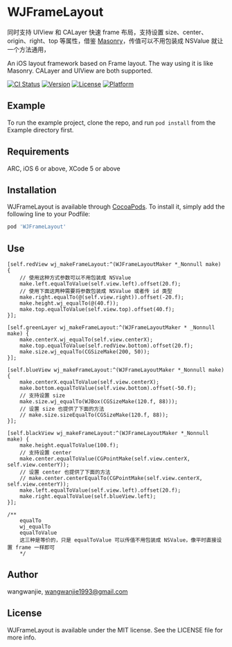# WJFrameLayout

同时支持 UIView 和 CALayer 快速 frame 布局，支持设置 size、center、origin、right、top 等属性，借鉴 [Masonry](https://github.com/SnapKit/Masonry)，传值可以不用包装成 NSValue 就让一个方法通用，

An iOS layout framework based on Frame layout. The way using it is like Masonry. CALayer and UIView are both supported.

[![CI Status](https://img.shields.io/travis/wangwanjie/WJFrameLayout.svg?style=flat)](https://travis-ci.org/wangwanjie/WJFrameLayout)
[![Version](https://img.shields.io/cocoapods/v/WJFrameLayout.svg?style=flat)](https://cocoapods.org/pods/WJFrameLayout)
[![License](https://img.shields.io/cocoapods/l/WJFrameLayout.svg?style=flat)](https://cocoapods.org/pods/WJFrameLayout)
[![Platform](https://img.shields.io/cocoapods/p/WJFrameLayout.svg?style=flat)](https://cocoapods.org/pods/WJFrameLayout)

## Example

To run the example project, clone the repo, and run `pod install` from the Example directory first.

## Requirements
ARC, iOS 6 or above, XCode 5 or above

## Installation

WJFrameLayout is available through [CocoaPods](https://cocoapods.org). To install
it, simply add the following line to your Podfile:

```ruby
pod 'WJFrameLayout'
```

## Use

```
[self.redView wj_makeFrameLayout:^(WJFrameLayoutMaker *_Nonnull make) {
    // 使用这种方式参数可以不用包装成 NSValue
    make.left.equalToValue(self.view.left).offset(20.f);
    // 使用下面这两种需要将参数包装成 NSValue 或者传 id 类型
    make.right.equalTo(@(self.view.right)).offset(-20.f);
    make.height.wj_equalTo(@(40.f));
    make.top.equalToValue(self.view.top).offset(40.f);
}];

[self.greenLayer wj_makeFrameLayout:^(WJFrameLayoutMaker * _Nonnull make) {
    make.centerX.wj_equalTo(self.view.centerX);
    make.top.equalToValue(self.redView.bottom).offset(20.f);
    make.size.wj_equalTo(CGSizeMake(200, 50));
}];

[self.blueView wj_makeFrameLayout:^(WJFrameLayoutMaker *_Nonnull make) {
    make.centerX.equalToValue(self.view.centerX);
    make.bottom.equalToValue(self.view.bottom).offset(-50.f);
    // 支持设置 size
    make.size.wj_equalTo(WJBox(CGSizeMake(120.f, 88)));
    // 设置 size 也提供了下面的方法
    // make.size.sizeEqualTo(CGSizeMake(120.f, 88));
}];

[self.blackView wj_makeFrameLayout:^(WJFrameLayoutMaker *_Nonnull make) {
    make.height.equalToValue(100.f);
    // 支持设置 center
    make.center.equalToValue(CGPointMake(self.view.centerX, self.view.centerY));
    // 设置 center 也提供了下面的方法
    // make.center.centerEqualTo(CGPointMake(self.view.centerX, self.view.centerY));
    make.left.equalToValue(self.view.left).offset(20.f);
    make.right.equalToValue(self.blueView.left);
}];

/**
    equalTo
    wj_equalTo
    equalToValue
    这三种是等价的，只是 equalToValue 可以传值不用包装成 NSValue，像平时直接设置 frame 一样即可
    */
```

## Author

wangwanjie, wangwanjie1993@gmail.com

## License

WJFrameLayout is available under the MIT license. See the LICENSE file for more info.
